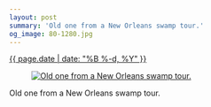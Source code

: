 ```yaml
---
layout: post
summary: 'Old one from a New Orleans swamp tour.'
og_image: 80-1280.jpg
---
```


<p>
 <time>
  <a href="/80">
   {{ page.date | date: "%B %-d, %Y" }}
  </a>
 </time>
 <a href="/80">
  <figure data-taken="10/10/2013">
   <img alt="Old one from a New Orleans swamp tour." sizes="(min-width: 700px) 50vw, calc(100vw - 2rem)" src="{{ site.assets_url }}/80-640.jpg" srcset="{{ site.assets_url }}/80-1280.jpg 1280w, {{ site.assets_url }}/80-960.jpg 960w, {{ site.assets_url }}/80-640.jpg 640w, {{ site.assets_url }}/80-320.jpg 320w"/>
  </figure>
 </a>
 <span>
  Old one from a New Orleans swamp tour.
 </span>
</p>
